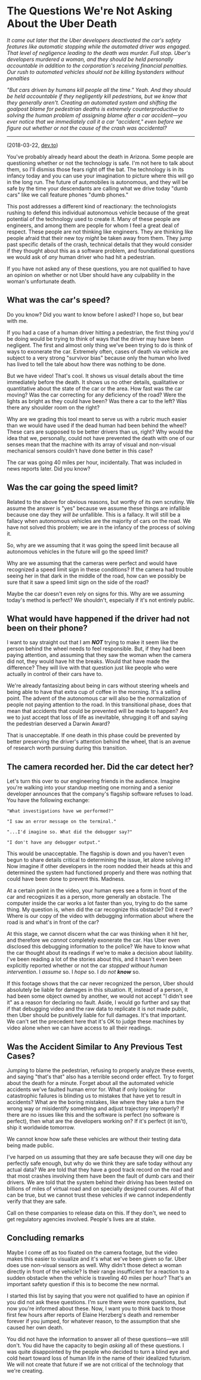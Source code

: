 # The Questions We're Not Asking About the Uber Death 

*It came out later that the Uber developers deactivated the car's safety features like automatic stopping while the automated driver was engaged. That level of negligence leading to the death was murder. Full stop. Uber's developers murdered a woman, and they should be held personally accountable in addition to the corporation's receiving financial penalties. Our rush to automated vehicles should not be killing bystanders without penalties*

*"But cars driven by humans kill people all the time." Yeah. And they should be held accountable if they negligently kill pedestrians, but we know that they generally aren't. Creating an automated system and shifting the goalpost blame for pedestrian deaths is extremely counterproductive to solving the human problem of assigning blame after a car accident&mdash;you ever notice that we immediately call it a car "accident," even before we figure out whether or not the cause of the crash was accidental?*

-----

(2018-03-22, [dev.to](https://dev.to/lethargilistic/the-questions-were-not-asking-about-the-uber-death-fj5))

You've probably already heard about the death in Arizona. Some people are questioning whether or not the technology is safe. I'm not here to talk about them, so I'll dismiss those fears right off the bat. The technology is in its infancy today and you can use your imagination to picture where this will go in the long run. The future of automobiles is autonomous, and they will be safe by the time your descendants are calling what we drive today "dumb cars" like we call feature phones "dumb phones."

This post addresses a different kind of reactionary: the technologists rushing to defend this individual autonomous vehicle because of the great potential of the technology used to create it. Many of these people are engineers, and among them are people for whom I feel a great deal of respect.  These people are not thinking like engineers. They are thinking like people afraid that their new toy *might* be taken away from them. They jump past specific details of the crash, technical details that they would consider if they thought about this as a software problem, and foundational questions we would ask of *any* human driver who had hit a pedestrian.  

If you have not asked any of these questions, you are not qualified to have an opinion on whether or not Uber should have any culpability in the woman's unfortunate death.  

## What was the car's speed?
Do you know? Did you want to know before I asked? I hope so, but bear with me.

If you had a case of a human driver hitting a pedestrian, the first thing you'd be doing would be trying to think of ways that the driver may have been negligent. The first and almost only thing we've been trying to do is think of ways to exonerate the car. Extremely often, cases of death via vehicle are subject to a very strong "survivor bias" because only the human who lived has lived to tell the tale about how there was nothing to be done.

But we have video! That's cool. It shows us visual details about the time immediately before the death. It shows us no other details, qualitative or quantitative about the state of the car or the area. How fast was the car moving? Was the car correcting for any deficiency of the road? Were the lights as bright as they could have been? Was there a car to the left? Was there any shoulder room on the right?

Why are we grading this tool meant to serve us with a rubric much easier than we would have used if the dead human had been behind the wheel? These cars are supposed to be better drivers than us, right? Why would the idea that we, personally, could not have prevented the death with one of our senses mean that the machine with its array of visual and non-visual mechanical sensors couldn't have done better in this case?

The car was going 40 miles per hour, incidentally. That was included in news reports later. Did you know?

## Was the car going the speed limit?
Related to the above for obvious reasons, but worthy of its own scrutiny. We assume the answer is "yes" because we assume these things are infallible because one day they *will be* unfallible. This is a fallacy. It will still be a fallacy when autonomous vehicles are the majority of cars on the road. We have not solved this problem; we are in the infancy of the process of solving it.

So, why are we assuming that it was going the speed limit because all autonomous vehicles in the future will go the speed limit?

Why are we assuming that the cameras were perfect and would have recognized a speed limit sign in these conditions? If the camera had trouble seeing her in that dark in the middle of the road, how can we possibly be sure that it saw a speed limit sign on the side of the road?

Maybe the car doesn't even rely on signs for this. Why are we assuming today's method is perfect?  We shouldn't, especially if it's not entirely public.

## What would have happened if the driver had not been on their phone?
I want to say straight out that I am ***NOT*** trying to make it seem like the person behind the wheel needs to feel responsible. But, if they had been paying attention, and assuming that they saw the woman when the camera did not, they would have hit the breaks. Would that have made the difference? They will live with that question just like people who were actually in control of their cars have to.  

We're already fantasizing about being in cars without steering wheels and being able to have that extra cup of coffee in the morning. It's a selling point. The advent of the autonomous car will also be the normalization of people not paying attention to the road. In this transitional phase, does that mean that accidents that could be prevented will be made to happen? Are we to just accept that loss of life as inevitable, shrugging it off and saying the pedestrian deserved a Darwin Award?

That is unacceptable. If one death in this phase could be prevented by better preserving the driver's attention behind the wheel, that is an avenue of research worth pursuing during this transition.  

## The camera recorded her. Did the car detect her?
Let's turn this over to our engineering friends in the audience. Imagine you're walking into your standup meeting one morning and a senior developer announces that the company's flagship software refuses to load. You have the following exchange:

    "What investigations have we performed?"

    "I saw an error message on the terminal."

    "...I'd imagine so. What did the debugger say?"

    "I don't have any debugger output."

This would be unacceptable. The flagship is down and you haven't even begun to share details critical to determining the issue, let alone solving it? Now imagine if other developers in the room nodded their heads at this and determined the system had functioned properly and there was nothing that could have been done to prevent this. Madness.

At a certain point in the video, your human eyes see a form in front of the car and recognizes it as a person, more generally an obstacle. The computer inside the car works a lot faster than you, trying to do the same thing. My question is, when did the car recognize this obstacle? Did it ever? Where is our copy of the video with debugging information about where the road is and what's in front of the car?  

At this stage, we cannot discern what the car was thinking when it hit her, and therefore we *cannot* completely exonerate the car. Has Uber even disclosed this debugging information to the police? We have to know what the car thought about its readings if we're to make a decision about liability. I've been reading a lot of the stories about this, and it hasn't even been explicitly reported whether or not the car *stopped without human intervention*. I *assume* so. I *hope* so. I *do not* ***know*** so.

If this footage shows that the car never recognized the person, Uber should absolutely be liable for damages in this situation. If, instead of a person, it had been some object owned by another, we would not accept "I didn't see it" as a reason for declaring no fault. Aside, I would go further and say that if that debugging video and the raw data to replicate it is not made public, then Uber should be punitively liable for full damages. It's that important. We can't set the precedent here that it's OK to judge these machines by video alone when we can have access to all their readings.

## Was the Accident Similar to Any Previous Test Cases?
Jumping to blame the pedestrian, refusing to properly analyze these events, and saying "that's that" also has a terrible second order effect. Try to forget about the death for a minute. Forget about all the automated vehicle accidents we've faulted human error for. What if only looking for catastrophic failures is blinding us to mistakes that have yet to result in accidents? What are the boring mistakes, like where they take a turn the wrong way or misidentify something and adjust trajectory improperly? If there are no issues like this and the software is perfect (no software is perfect), then what are the developers working on? If it's perfect (it isn't), ship it worldwide tomorrow.  

We cannot know how safe these vehicles are without their testing data being made
public. 

I've harped on us assuming that they are safe because they will one day be perfectly safe enough, but why do we think they are safe today without any actual data? We are told that they have a good track record on the road and that most crashes involving them have been the fault of dumb cars and their drivers.  We are told that the system behind their driving has been tested on billions of miles of virtual road and on specially designed courses. All of that can be true, but we cannot trust these vehicles if we cannot independently verify that they are safe.

Call on these companies to release data on this. If they don't, we need to get regulatory agencies involved. People's lives are at stake.  

## Concluding remarks
Maybe I come off as too fixated on the camera footage, but the video makes this easier to visualize and it's what we've been given so far. Uber does use non-visual sensors as well. Why didn't those detect a woman directly in front of the vehicle? Is their range insufficient for a reaction to a sudden obstacle when the vehicle is traveling 40 miles per hour? That's an important safety question if this is to become the new normal.  

I started this list by saying that you were not qualified to have an opinion if you did not ask these questions. I'm sure there were more questions, but now you're informed about these. Now, I want you to think back to those first few hours after reports of Elaine Herzberg's death and remember forever if you jumped, for whatever reason, to the assumption that she caused her own death.

You did not have the information to answer all of these questions&mdash;we still don't. You did have the capacity to begin *asking* all of these questions. I was quite disappointed by the people who decided to turn a blind eye and cold heart toward loss of human life in the name of their idealized futurism. We will not create that future if we are not critical of the technology that we're creating.
